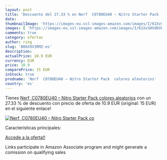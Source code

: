 ```yaml
---
layout: post
title: 'Descuento del 27.33 % en Nerf  C0780EU40 – Nitro Starter Pack  co'
date: 
thumbnailImage: 'https://images-eu.ssl-images-amazon.com/images/I/61XvSHVdDVL._SL200_.jpg'
images: [ 'https://images-eu.ssl-images-amazon.com/images/I/61XvSHVdDVL._SL200_.jpg' ]
comments: true
category: ofertas
author: ring
slug: 'B06X9V3RMZ-es'
description:
actualPrice: 10.9 EUR
currency: EUR
price: 10.9
comparePrice: 15 EUR
inStock: true
prodname: 'Nerf  C0780EU40 – Nitro Starter Pack  colores aleatorios'
country: 'es'
---
```


Tienes [Nerf  C0780EU40 – Nitro Starter Pack  colores aleatorios](https://www.amazon.es/dp/B06X9V3RMZ/?tag=tolees-21) con un 27.33 % de descuento con precio de oferta de 10.9 EUR (original: 15 EUR) en el siguiente enlace!

[![Nerf  C0780EU40 – Nitro Starter Pack  co](https://images-eu.ssl-images-amazon.com/images/I/61XvSHVdDVL._SL200_.jpg)](https://www.amazon.es/dp/B06X9V3RMZ/?tag=tolees-21)

Características principales:


[Accede a la oferta!!](https://www.amazon.es/dp/B06X9V3RMZ/?tag=tolees-21)

Links participate in Amazon Associate program and might generate a comission on qualifying sales


